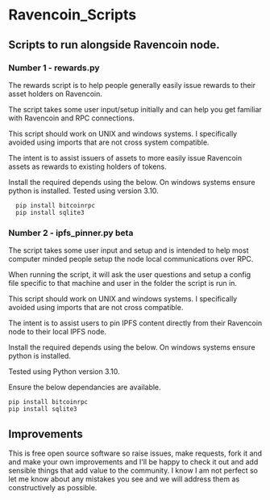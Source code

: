 # Ravencoin_Scripts
## Scripts to run alongside Ravencoin node.


### Number 1 - rewards.py

  The rewards script is to help people generally easily issue rewards to their asset holders on Ravencoin.

  The script takes some user input/setup initially and can help you get familiar with Ravencoin and RPC connections.

  This script should work on UNIX and windows systems. I specifically avoided using imports that are not cross system compatible.

  The intent is to assist issuers of assets to more easily issue Ravencoin assets as rewards to existing holders of tokens.

  Install the required depends using the below. On windows systems ensure python is installed. Tested using version 3.10. 

      pip install bitcoinrpc
      pip install sqlite3


### Number 2 - ipfs_pinner.py beta

 The script takes some user input and setup and is intended to help most computer minded people setup the node local communications over RPC. 

 When running the script, it will ask the user questions and setup a config file specific to that machine and user in the folder the script is run in.

 This script should work on UNIX and windows systems. I specifically avoided using imports that are not cross compatible.

 The intent is to assist users to pin IPFS content directly from their Ravencoin node to their local IPFS node.

 Install the required depends using the below. On windows systems ensure python is installed.

 Tested using Python version 3.10. 

 Ensure the below dependancies are available.

    pip install bitcoinrpc
    pip install sqlite3
    
## Improvements


This is free open source software so raise issues, make requests, fork it and and make your own improvements and I'll be happy to check it out and add sensible things that add value to the community. I know I am not perfect so let me know about any mistakes you see and we will address them as constructively as possible.
